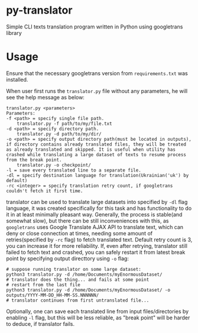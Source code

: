 # py-translator
Simple CLI texts translation program written in Python using googletrans library

# Usage
Ensure that the necessary googletrans version from `requirements.txt` was installed.

When user first runs the `translator.py` file without any parameters, he will see the help message as below:

```
translator.py <parameters>
Parameters:
-f <path> = specify single file path.
	translator.py -f path/to/my/file.txt
-d <path> = specify directory path.
	translator.py -d path/to/my/dir/
-o <path> = specify output directory path(must be located in outputs), if directory contains already translated files, they will be treated as already translated and skipped. It is useful when utility has crashed while translating a large dataset of texts to resume process from the break point.
	translator.py -o checkpoint/
-l = save every translated line to a separate file.
-dl = specify destination language for translation(Ukrainian('uk') by default)
-rc <integer> = specify translation retry count, if googletrans couldn't fetch it first time.
```
translator can be used to translate large datasets into specified by `-dl` flag language, it was created specifically for this task and has functionality to do it in at least minimally pleasant way. Generally, the process is stable(and somewhat slow), but there can be still inconveniences with this, as `googletrans` uses Google Translate AJAX API to translate text, which can deny or close connection at times, needing some amount of retries(specified by `-rc` flag) to fetch translated text. Default retry count is 3, you can increase it for more reliability.
If, even after retrying, translator still failed to fetch text and crashed, you can safely restart it from latest break point by specifying output directtory using `-o` flag:
```
# suppose running translator on some large dataset:
python3 translator.py -d /home/Documents/myEnormousDataset/
# translator does the thing... and fails at some point
# restart from the last file
python3 translator.py -d /home/Documents/myEnormousDataset/ -o outputs/YYYY-MM-DD_HH-MM-SS.NNNNNN/
# translator continues from first untranslated file...
```
Optionally, one can save each translated line from input files/directories by enabling `-l` flag, but this will be less reliable, as "break point" will be harder to deduce, if translator fails.
